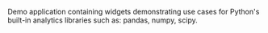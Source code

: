 Demo application containing widgets demonstrating use cases for Python's built-in analytics libraries such as: pandas, numpy, scipy.



